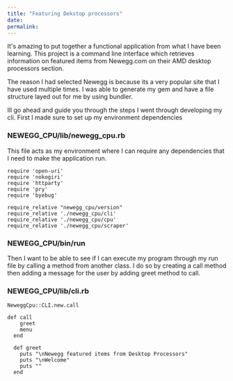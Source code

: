 ```yaml
---
title: "Featuring Dekstop processors"
date:
permalink: 
---
```




It's amazing to put together a functional application from what I have been learning. This project is a command line interface which retrieves information on featured items from Newegg.com on their AMD desktop processors section. 

The reason I had selected Newegg is because its a very popular site that I have used multiple times. I was able to generate my gem and have a file structure layed out for me by using bundler. 

Ill go ahead and guide you through the steps I went through developing my cli. First I made sure to set up my environment dependencies 

### NEWEGG_CPU/lib/newegg_cpu.rb

This file acts as my environment where I can require any dependencies that I need to make the application run. 

```
require 'open-uri'
require 'nokogiri'
require 'httparty'
require 'pry'
require 'byebug'

require_relative "newegg_cpu/version"
require_relative './newegg_cpu/cli'
require_relative './newegg_cpu/cpu'
require_relative './newegg_cpu/scraper'
```

### NEWEGG_CPU/bin/run
Then I want to be able to see if I can execute my program through my run file by calling a method from another class. I do so by creating a call method then adding a message for the user by adding greet method to call. 
### NEWEGG_CPU/lib/cli.rb
```
NeweggCpu::CLI.new.call
```
```
def call
    greet
    menu
  end

  def greet
    puts "\nNewegg featured items from Desktop Processors"
    puts "\nWelcome"
    puts ""
  end
```
